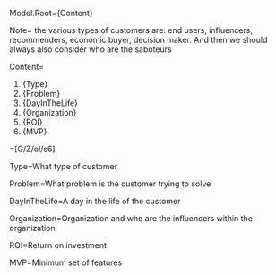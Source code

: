Model.Root={Content}

Note= the various types of customers are: end users, influencers, recommenders, economic buyer, decision maker. And then we should always also consider who are the saboteurs

Content=<ol><li>{Type}</li><li>{Problem}</li><li>{DayInTheLife}</li><li>{Organization}</li><li>{ROI}</li><li>{MVP}</li></ol>
=[G/Z/ol/s6] 

Type=What type of customer 

Problem=What problem is the customer trying to solve

DayInTheLife=A day in the life of the customer

Organization=Organization and who are the influencers within the organization

ROI=Return on investment

MVP=Minimum set of features